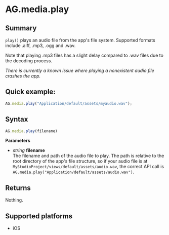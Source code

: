 # AG.media.play

## Summary
`play()` plays an audio file from the app's file system. Supported formats include .aiff, .mp3, .ogg and .wav.

Note that playing .mp3 files has a slight delay compared to .wav files due to the decoding process.

*There is currently a known issue where playing a nonexistent audio file crashes the app.*

## Quick example:
```javascript
AG.media.play("Application/default/assets/myaudio.wav");
```

## Syntax
```javascript
AG.media.play(filename)
```

**Parameters**

* *string* **filename**<br>
  The filename and path of the audio file to play. The path is relative to the root directory of the app's file structure, so if your audio file is at `MyStudioProject/views/default/assets/audio.wav`, the correct API call is `AG.media.play("Application/default/assets/audio.wav")`.

## Returns
Nothing.

## Supported platforms
* iOS